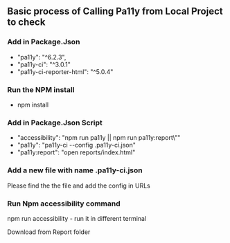  <h2>Basic process of Calling Pa11y from Local Project to check</h2>
  <h3>Add in Package.Json</h3>
  <ul>
    <li>
        "pa11y": "^6.2.3",
    </li>
    <li>
        "pa11y-ci": "^3.0.1"
    </li>
    <li>
        "pa11y-ci-reporter-html": "^5.0.4"
    </li>
  </ul>
  <h3>Run the NPM install</h3>
  <ul>
    <li>
        npm install
    </li>
  </ul>
  <h3>Add in Package.Json Script</h3>
  <ul>
    <li>
        "accessibility": "npm run pa11y || npm run pa11y:report\""
    </li>
    <li>
        "pa11y": "pa11y-ci --config .pa11y-ci.json"
    </li>
    <li>
        "pa11y:report": "open reports/index.html"
    </li>
  </ul>

<h3>Add a new file with name .pa11y-ci.json</h3>
<p>Please find the the file and add the config in URLs</p>

<h3>Run Npm accessibility command</h3>
<p>npm run accessibility  - run it in different terminal</p>
<p>Download from Report folder</p>
